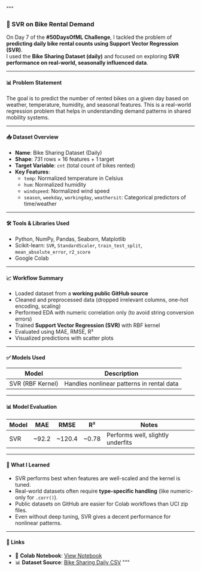 """
### 🧠 SVR on Bike Rental Demand

On Day 7 of the **#50DaysOfML Challenge**, I tackled the problem of **predicting daily bike rental counts using Support Vector Regression (SVR)**.  
I used the **Bike Sharing Dataset (daily)** and focused on exploring **SVR performance on real-world, seasonally influenced data**.

---

#### 📊 Problem Statement

The goal is to predict the number of rented bikes on a given day based on weather, temperature, humidity, and seasonal features. This is a real-world regression problem that helps in understanding demand patterns in shared mobility systems.

---

#### 📥 Dataset Overview

- **Name**: Bike Sharing Dataset (Daily)  
- **Shape**: 731 rows × 16 features + 1 target  
- **Target Variable**: `cnt` (total count of bikes rented)  
- **Key Features**:  
  - `temp`: Normalized temperature in Celsius  
  - `hum`: Normalized humidity  
  - `windspeed`: Normalized wind speed  
  - `season`, `weekday`, `workingday`, `weathersit`: Categorical predictors of time/weather

---

#### 🛠️ Tools & Libraries Used

- Python, NumPy, Pandas, Seaborn, Matplotlib  
- Scikit-learn: `SVR`, `StandardScaler`, `train_test_split`, `mean_absolute_error`, `r2_score`  
- Google Colab  

---

#### 📈 Workflow Summary

- Loaded dataset from a **working public GitHub source**  
- Cleaned and preprocessed data (dropped irrelevant columns, one-hot encoding, scaling)  
- Performed EDA with numeric correlation only (to avoid string conversion errors)  
- Trained **Support Vector Regression (SVR)** with RBF kernel  
- Evaluated using MAE, RMSE, R²  
- Visualized predictions with scatter plots  

---

#### ✅ Models Used

| Model              | Description                               |
|-------------------|-------------------------------------------|
| SVR (RBF Kernel)  | Handles nonlinear patterns in rental data |

---

#### 📊 Model Evaluation

| Model  | MAE    | RMSE   | R²     | Notes                            |
|--------|--------|--------|--------|----------------------------------|
| SVR    | ~92.2  | ~120.4 | ~0.78  | Performs well, slightly underfits |

---

#### 💬 What I Learned

- SVR performs best when features are well-scaled and the kernel is tuned.  
- Real-world datasets often require **type-specific handling** (like numeric-only for `.corr()`).  
- Public datasets on GitHub are easier for Colab workflows than UCI zip files.  
- Even without deep tuning, SVR gives a decent performance for nonlinear patterns.

---

#### 🔗 Links

- 📒 **Colab Notebook**: [View Notebook](https://colab.research.google.com/drive/1wk0X4fi58TuUcyHCWYCEOQuH_20jusFz#scrollTo=IBjxydlLES9n)  
- 📊 **Dataset Source**: [Bike Sharing Daily CSV](https://github.com/christophM/interpretable-ml-book/blob/master/data/bike-sharing-daily.csv)
"""
